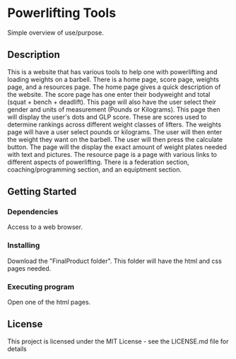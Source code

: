 # Powerlifting Tools

Simple overview of use/purpose.

## Description

This is a website that has various tools to help one with powerlifting and loading weights on a barbell.  There is a home page, score page, weights page, and a resources page.  The home page gives a quick description of the website.  The score page has one enter their bodyweight and total (squat + bench + deadlift).  This page will also have the user select their gender and units of measurement (Pounds or Kilograms).  This page then will display the user's dots and GLP score.  These are scores used to determine rankings across different weight classes of lifters.  The weights page will have a user select pounds or kilograms.  The user will then enter the weight they want on the barbell.  The user will then press the calculate button.  The page will the display the exact amount of weight plates needed with text and pictures.  The resource page is a page with various links to different aspects of powerlifting.  There is a federation section, coaching/programming section, and an equiptment section.

## Getting Started

### Dependencies

Access to a web browser.

### Installing

Download the "FinalProduct folder".  This folder will have the html and css pages needed.  

### Executing program

Open one of the html pages.

## License

This project is licensed under the MIT License - see the LICENSE.md file for details
